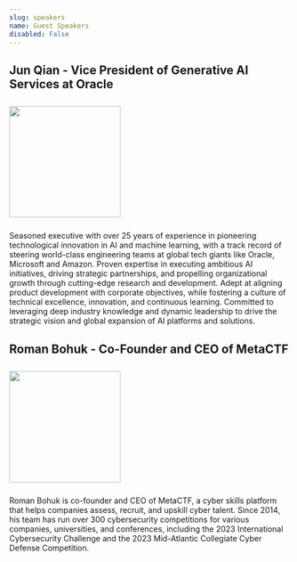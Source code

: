 ```yaml
---
slug: speakers
name: Guest Speakers
disabled: False
---
```


## Jun Qian - Vice President of Generative AI Services at Oracle

<img src="/images/speakers/jun_qian.png" height="200px" style="margin-top:10px;margin-bottom:10px">

Seasoned executive with over 25 years of experience in pioneering technological innovation in AI and machine learning, with a track record of steering world-class engineering teams at global tech giants like Oracle, Microsoft and Amazon. Proven expertise in executing ambitious AI initiatives, driving strategic partnerships, and propelling organizational growth through cutting-edge research and development. Adept at aligning product development with corporate objectives, while fostering a culture of technical excellence, innovation, and continuous learning. Committed to leveraging deep industry knowledge and dynamic leadership to drive the strategic vision and global expansion of AI platforms and solutions.

## Roman Bohuk - Co-Founder and CEO of MetaCTF

<img src="/images/speakers/roman_bohuk.jpg" height="200px" style="margin-top:10px;margin-bottom:10px">

Roman Bohuk is co-founder and CEO of MetaCTF, a cyber skills platform that helps companies assess, recruit, and upskill cyber talent. Since 2014, his team has run over 300 cybersecurity competitions for various companies, universities, and conferences, including the 2023 International Cybersecurity Challenge and the 2023 Mid-Atlantic Collegiate Cyber Defense Competition.

